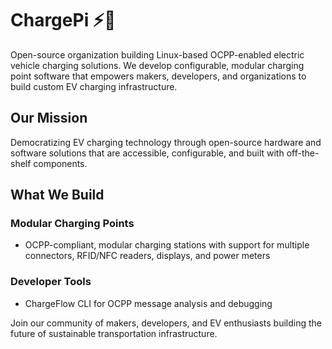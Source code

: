 # ChargePi ⚡🔌

Open-source organization building Linux-based OCPP-enabled electric vehicle charging solutions. 
We develop configurable, modular charging point software that empowers makers, developers, and organizations to build custom EV charging infrastructure.

## Our Mission

Democratizing EV charging technology through open-source hardware and software solutions that are accessible, configurable, and built with off-the-shelf components.

## What We Build

### Modular Charging Points

- OCPP-compliant, modular charging stations with support for multiple connectors, RFID/NFC readers, displays, and power meters

### Developer Tools

- ChargeFlow CLI for OCPP message analysis and debugging

Join our community of makers, developers, and EV enthusiasts building the future of sustainable transportation infrastructure.
